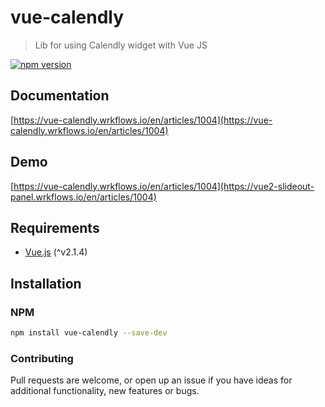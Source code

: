 # vue-calendly
> Lib for using Calendly widget with Vue JS

[![npm version](https://badge.fury.io/js/vue-calendly.svg)](https://badge.fury.io/js/vue-calendly)

## Documentation
[https://vue-calendly.wrkflows.io/en/articles/1004](https://vue-calendly.wrkflows.io/en/articles/1004)

## Demo

[https://vue-calendly.wrkflows.io/en/articles/1004](https://vue2-slideout-panel.wrkflows.io/en/articles/1004)

## Requirements
* [Vue.js](http://vuejs.org/) (^v2.1.4)

## Installation

### NPM

```bash
npm install vue-calendly --save-dev
```

### Contributing

Pull requests are welcome, or open up an issue if you have ideas for additional functionality, new features or bugs.
